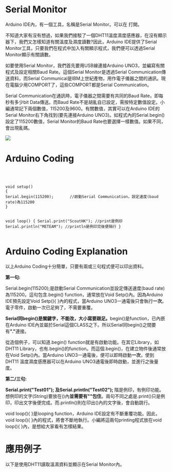 <h1>Serial Monitor</h1><p>
Arduino IDE內，有一個工具，名稱是Serial Monitor。可以在   打開。<p>
不知道大家有沒有想過，如果我們接駁了一個DHT11溫度濕度感應器，在沒有顯示器下，我們又怎樣知道有關溫度及濕度讀數?因此，Arduino IDE提供了Serial Monitor工具，只要我們在程式中加入有關顯示程式，我們便可以透過Serial Monitor顯示有關讀數。<p>
如要使用Serial Monitor，我們首先要用USB線連接Arduino UNO3，並編寫有關程式及設定相關Baud Rate。這個Serial Monitor是透過Serial Communication傳送資料，而Serial Communical是IBM上世紀產物，用作電子儀器之間的通訊。現在電腦少用COMPORT了，這些COMPORT都是Serial Communication。<p>
Serial Communication在通訊時，電子儀器之間需要有共同的Baud Rate，即每秒有多少bit Data傳送。而Baud Rate不是胡亂自已設定，需按特定數值設定。小編通常記下兩個數值，115200及9600。有關數值，其實可以在Arduino IDE的Serial Monitor右下角找到(要先連接Arduino UNO3)。如程式內的Serial.begin()設定了115200數值，Serial Monitor的Baud Rate也要選擇一樣數值。如果不同，會出現亂碼。<p>
<img src="https://www.meteam.org/1st_STEM2022/GithubWebpage/SL001.png"><p>
<p>
<p>
  
<h1>Arduino Coding</h1>
<br>
<pre><code>
void setup()
{ 
Serial.begin(115200);       //啟動Serial Communication，設定速度(baud rate)為115200
}

void loop() 
{ 
Serial.print("ScoutHK");     //print是例印
Serial.println("METEAM");   //println是例印完後便隔行
}
</code></pre>
<h1>Arduino Coding Explanation</h1><p>
以上Arduino Coding十分簡單，只要有兩或三句程式便可以印出資料。<p>
<B>第一句:</B><p>
Serial.begin(115200);是啟動Serial Communication並設定傳送速度(baud rate)為115200。這句包含.begin() function，通常放在Void Setp()內。因為Arduino IDE預先設定Void Setp(){ }內的程式，當Arduino UNO3一通電後只會執行<B>一次</B>。電子零件，啟動一次已足夠了，不需要重覆。<p>
<B>Serial同begin()是關鍵字，不能改，大小寫要跟足。</B>begin()是function，已內嵌在Arduino IDE內並屬於Serial這個CLASS之下。所以Serial同begin()之間要有<B>"."</B>連接。<p> 
從造個例子，可以知道.begin() function就是有啟動功能。在其它Library，如DHT11 Library，也有.begin()的function。而這個.begin()，在建立物件後通常放在Void Setp()內。當Arduino UNO3一通電後，便可以即時啟動<B>一次</B>，使到DHT11 溫度濕度感應器可以在Arduino UNO3通電後即時啟動，並進行之後量度。
<p>
<B>第二/三句:</B><p>  
<B>Serial.print("Test01"); 及Serial.println("Test02"); </B>階是例印，有例印功能。想例印的文字(String)要放在()內<B>並需要有""包住</B>。兩句不同之處是.print()只是例印，印出文字後便完成。而.println()則在印出()內的文字後，會自動跳行。
<p> 
void loop(){ }是looping function，Arduino IDE設定有不斷重覆功能。因此，void loop(){ }內的程式，將會不斷地執行。小編將這兩句printing程式放在void loop(){ }內，是想給大家看有怎樣結果。<p> 
<h1>應用例子</h1><p>
以下是使用DHT11讀取溫濕資料並顯示在Serial Monitor內。  
